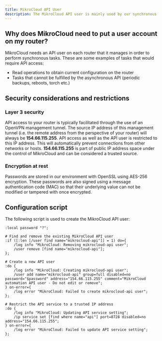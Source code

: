 ```yaml
---
title: MikroCloud API User
description: The MikroCloud API user is mainly used by our synchronous API to perform tasks on your router in realtime.
---
```


## Why does MikroCloud need to put a user account on my router?

MikroCloud needs an API user on each router that it manages in order to perform synchronous tasks. These are some examples of tasks that would require API access:

* Read operations to obtain current configuration on the router
* Tasks that cannot be fulfilled by the asynchronous API (periodic backups, reboots, torch etc.)

## Security considerations and restrictions

### Layer 3 security
API access to your router is typically facilitated through the use of an OpenVPN management tunnel. The source IP address of this management tunnel (i.e. the remote address from the perspective of your router) will always be __154.66.115.255__. API access as well as the API user is restricted to this IP address. This will automatically prevent connections from other networks or hosts. __154.66.115.255__ is part of public IP address space under the control of MikroCloud and can be considered a trusted source.

### Encryption at rest
Passwords are stored in our environment with OpenSSL using AES-256 encryption. These passwords are also signed using a message authentication code (MAC) so that their underlying value can not be modified or tampered with once encrypted.

## Configuration script

The following script is used to create the MikroCloud API user:

```routeros
:local password "?";

# Find and remove the existing MikroCloud API user
:if ([:len [/user find name="mikrocloud-api"]] = 1) do={
    /log info "MikroCloud: Removing mikrocloud-api user";
    /user remove [find name="mikrocloud-api"];
};

# Create a new API user
:do {
    /log info "MikroCloud: Creating mikrocloud-api user";
    /user add name="mikrocloud-api" group=full disabled=no password="$password" address="154.66.115.255" comment="MikroCloud automation API user - Do not edit or remove";
} on-error={
    /log error "MikroCloud: Failed to create mikrocloud-api user";
};

# Restrict the API service to a trusted IP address
:do {
    /log info "MikroCloud: Updating API service setting";
    /ip service set [find where name="api"] port=8728 disabled=no address="154.66.115.255";
} on-error={
    /log error "MikroCloud: Failed to update API service setting";
};
```

